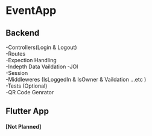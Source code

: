 # EventApp

## Backend

-Controllers(Login & Logout)<br>
-Routes<br>
-Expection Handling<br>
-Indepth Data Vaildation -JOI <br>
-Session <br>
-Middleweres (IsLoggedIn & IsOwner & Vaildation ...etc ) <br>
-Tests (Optional) <br>
-QR Code Genrator <br>


## Flutter App

#### [Not Planned]







